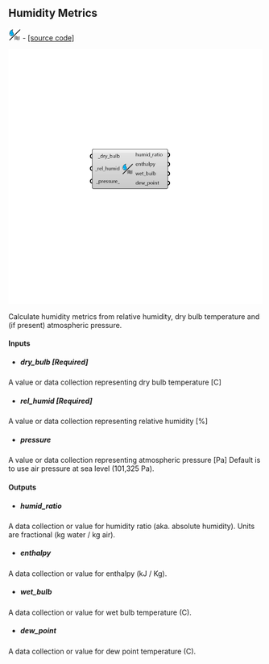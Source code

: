 ## Humidity Metrics
![](../../images/icons/Humidity_Metrics.png) - [[source code]](https://github.com/ladybug-tools/ladybug-grasshopper/blob/master/ladybug_grasshopper/src//LB%20Humidity%20Metrics.py)

![](../../images/components/Humidity_Metrics.png)

Calculate humidity metrics from relative humidity, dry bulb temperature and
 (if present) atmospheric pressure.
 



#### Inputs
* ##### dry_bulb [Required]
A value or data collection representing  dry bulb temperature [C] 
* ##### rel_humid [Required]
A value or data collection representing relative humidity [%] 
* ##### pressure 
A value or data collection representing atmospheric pressure [Pa] Default is to use air pressure at sea level (101,325 Pa). 

#### Outputs
* ##### humid_ratio
A data collection or value for humidity ratio (aka. absolute humidity). Units are fractional (kg water / kg air). 
* ##### enthalpy
A data collection or value for enthalpy (kJ / Kg). 
* ##### wet_bulb
A data collection or value for wet bulb temperature (C). 
* ##### dew_point
A data collection or value for dew point temperature (C). 